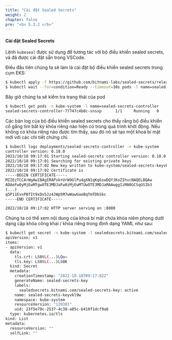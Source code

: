 ```yaml
---
title: "Cài đặt Sealed Secrets"
weight: 2
chapter: false
pre: "<b> 5.3.2 </b>"
---
```


#### Cài đặt Sealed Secrets


Lệnh `kubeseal` được sử dụng để tương tác với bộ điều khiển sealed secrets, và đã được cài đặt sẵn trong VSCode.

Điều đầu tiên chúng ta sẽ làm là cài đặt bộ điều khiển sealed secrets trong cụm EKS:

```bash
$ kubectl apply -f https://github.com/bitnami-labs/sealed-secrets/releases/download/v0.18.0/controller.yaml
$ kubectl wait --for=condition=Ready --timeout=30s pods -l name=sealed-secrets-controller -n kube-system
```

Bây giờ chúng ta sẽ kiểm tra trạng thái của pod

```bash
$ kubectl get pods -n kube-system -l name=sealed-secrets-controller
sealed-secrets-controller-77747c4b8c-snsxp      1/1     Running   0          5s
```

Các bản log của bộ điều khiển sealed secrets cho thấy rằng bộ điều khiển cố gắng tìm bất kỳ khóa riêng nào hiện có trong quá trình khởi động. Nếu không có khóa riêng nào được tìm thấy, sau đó nó sẽ tạo một khoá bí mật mới với các chi tiết chứng chỉ.

```bash
$ kubectl logs deployments/sealed-secrets-controller -n kube-system
controller version: 0.18.0
2022/10/18 09:17:01 Starting sealed-secrets controller version: 0.18.0
2022/10/18 09:17:01 Searching for existing private keys
2022/10/18 09:17:02 New key written to kube-system/sealed-secrets-keyvkl9w
2022/10/18 09:17:02 Certificate is 
-----BEGIN CERTIFICATE-----
MIIEzTCCArWgAwIBAgIRAPsk+UrW9GlPu4gXN1qKqGswDQYJKoZIhvcNAQELBQAw
ADAeFw0yMjEwMTgwOTE3MDJaFw0zMjEwMTUwOTE3MDJaMAAwggIiMA0GCSqGSIb3
(...)
q5P11EvxPBfIt9xDx5Jz4JWp5M7wWawGaeBqTmTDbSkc
-----END CERTIFICATE-----

2022/10/18 09:17:02 HTTP server serving on :8080
```

Chúng ta có thể xem nội dung của khoá bí mật chứa khóa niêm phong dưới dạng cặp khóa công khai / khóa riêng trong định dạng YAML như sau:

```bash
$ kubectl get secret -n kube-system -l sealedsecrets.bitnami.com/sealed-secrets-key -o yaml
apiVersion: v1
items:
- apiVersion: v1
  data:
    tls.crt: LS0tL(...)LQo=
    tls.key: LS0tL(...)LS0K
  kind: Secret
  metadata:
    creationTimestamp: "2022-10-18T09:17:02Z"
    generateName: sealed-secrets-key
    labels:
      sealedsecrets.bitnami.com/sealed-secrets-key: active
    name: sealed-secrets-keyvkl9w
    namespace: kube-system
    resourceVersion: "129381"
    uid: 23f5e70c-2537-4c38-a85c-b410f1dcf9a6
  type: kubernetes.io/tls
kind: List
metadata:
  resourceVersion: ""
  selfLink: ""
```